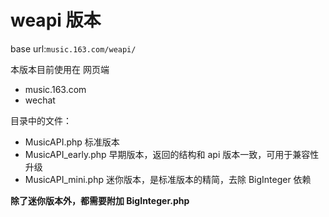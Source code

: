 weapi 版本
=================

base url:`music.163.com/weapi/`

本版本目前使用在 网页端

 * music.163.com
 * wechat

目录中的文件：

 * MusicAPI.php 标准版本
 * MusicAPI_early.php 早期版本，返回的结构和 api 版本一致，可用于兼容性升级
 * MusicAPI_mini.php 迷你版本，是标准版本的精简，去除 BigInteger 依赖

**除了迷你版本外，都需要附加 BigInteger.php**
